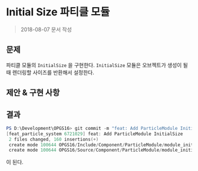 # Initial Size 파티클 모듈

> 2018-08-07 문서 작성

## 문제

파티클 모듈의 `InitialSize` 을 구현한다. `InitialSize` 모듈은 오브젝트가 생성이 될 때 렌더링할 사이즈를 반환해서 설정한다.

## 제안 & 구현 사항



## 결과

``` powershell
PS D:\Development\OPGS16> git commit -m "feat: Add ParticleModule InitialSize"
[feat_particle_system 6721029] feat: Add ParticleModule InitialSize
 2 files changed, 160 insertions(+)
 create mode 100644 OPGS16/Include/Component/ParticleModule/module_initial_size.h
 create mode 100644 OPGS16/Source/Component/ParticleModule/module_initial_size.cc
```

이 된다.